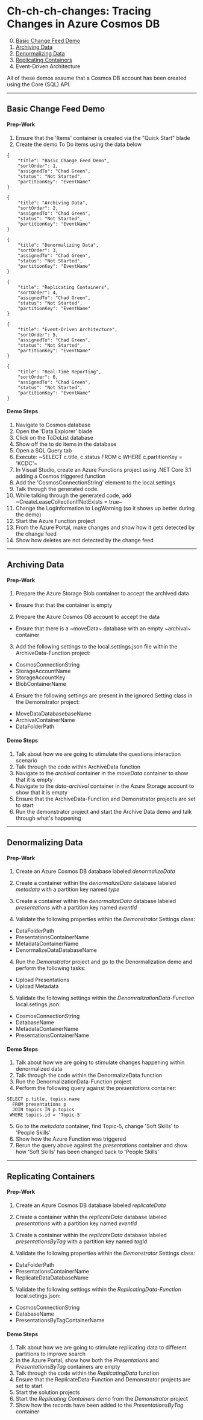 # Ch-ch-ch-changes: Tracing Changes in Azure Cosmos DB

0. [Basic Change Feed Demo](#basic-change-feed-demo)
1. [Archiving Data](#archiving-data)
2. [Denormalizing Data](#denormalizing-data)
3. [Replicating Containers](#replicating-containers)
4. Event-Driven Architecture

All of these demos assume that a Cosmos DB account has been created using the Core (SQL) API.

---

## Basic Change Feed Demo

#### Prep-Work

1. Ensure that the 'Items' container is created via the "Quick Start" blade
2. Create the demo To Do items using the data below

~~~
{
    "title": "Basic Change Feed Demo",
    "sortOrder": 1,
    "assignedTo": "Chad Green",
    "status": "Not Started",
    "partitionKey": "EventName"
}

{
    "title": "Archiving Data",
    "sortOrder": 2,
    "assignedTo": "Chad Green",
    "status": "Not Started",
    "partitionKey": "EventName"
}

{
    "title": "Denormalizing Data",
    "sortOrder": 3,
    "assignedTo": "Chad Green",
    "status": "Not Started",
    "partitionKey": "EventName"
}

{
    "title": "Replicating Containers",
    "sortOrder": 4,
    "assignedTo": "Chad Green",
    "status": "Not Started",
    "partitionKey": "EventName"
}

{
    "title": "Event-Driven Architecture",
    "sortOrder": 5,
    "assignedTo": "Chad Green",
    "status": "Not Started",
    "partitionKey": "EventName"
}

{
    "title": "Real-Time Reporting",
    "sortOrder": 6,
    "assignedTo": "Chad Green",
    "status": "Not Started",
    "partitionKey": "EventName"
}

~~~

#### Demo Steps

1. Navigate to Cosmos database
2. Open the 'Data Explorer' blade
3. Click on the ToDoList database
4. Show off the to do items in the database
5. Open a SQL Query tab
6. Execute: ~SELECT c.title, c.status  FROM c WHERE c.partitionKey = 'KCDC'~
7. In Visual Studio, create an Azure Functions project using .NET Core 3.1 adding a Cosmos triggered function
8. Add the 'CosmosConnectionString' element to the local.settings
9. Talk through the generated code.
10. While talking through the generated code, add ~CreateLeaseCollectionIfNotExists = true~
11. Change the LogInformation to LogWarning (so it shows up better during the demo)
11. Start the Azure Function project
12. From the Azure Portal, make changes and show how it gets detected by the change feed
13. Show how deletes are not detected by the change feed

---

## Archiving Data

#### Prep-Work

1. Prepare the Azure Storage Blob container to accept the archived data
* Ensure that that the container is empty

2. Prepare the Azure Cosmos DB account to accept the data
* Ensure that there is a ~moveData~ database with an empty ~archival~ container

3. Add the following settings to the local.settings.json file within the ArchiveData-Function project:
* CosmosConnectionString
* StorageAccountName
* StorageAccountKey
* BlobContainerName

4. Ensure the following settings are present in the ignored Setting class in the Demonstrator project:
* MoveDataDatabasebaseName
* ArchivalContainerName
* DataFolderPath

#### Demo Steps

1. Talk about how we are going to stimulate the questions interaction scenario
2. Talk through the code within ArchiveData function
3. Navigate to the *archival* container in the *moveData* container to show that it is empty
4. Navigate to the *data-archival* container in the Azure Storage account to show that it is empty
5. Ensure that the ArchiveData-Function and Demonstrator projects are set to start
6. Run the demonstrator project and start the Archive Data demo and talk through what's happening

---

## Denormalizing Data

#### Prep-Work

1. Create an Azure Cosmos DB database labeled *denormalizeData*

2. Create a container within the *denormalizeData* database labeled *metadata* with a partition key named *type*

3. Create a container within the *denormalizeData* database labeled *presentations* with a partition key named *eventId*

4. Validate the following properties within the *Demonstrator* Settings class:
* DataFolderPath
* PresentationsContainerName
* MetadataContainerName
* DenormalizeDataDatabaseName

4. Run the *Demonstrator* project and go to the Denormalization demo and perform the following tasks:
* Upload Presentations
* Upload Metadata

5. Validate the following settings within the *DenomralizationData-Function* local.setings.json:
* CosmosConnectionString
* DatabaseName
* MetadataContainerName
* PresentationsContainerName

#### Demo Steps
1. Talk about how we are going to stimulate changes happening within denormalized data
2. Talk through the code within the DenormalizeData function
3. Run the DenormalizationData-Function project
4. Perform the following query against the *presentations* container:

~~~
SELECT p.title, topics.name
  FROM presentations p
  JOIN topics IN p.topics
 WHERE topics.id = 'Topic-5'
~~~

5. Go to the *metadata* container, find Topic-5, change 'Soft Skills' to 'People Skills'
6. Show how the Azure Function was triggered
7. Rerun the query above against the *presentations* container and show how 'Soft Skills' has been changed back to 'People Skills'

---

## Replicating Containers

#### Prep-Work

1. Create an Azure Cosmos DB database labeled *replicateData*

2. Create a container within the *replicateData* database labeled *presentations* with a partition key named *eventId*

3. Create a container within the *replicateData* database labeled *presentationsByTag* with a partition key named *tagId*

4. Validate the following properties within the *Demonstrator* Settings class:
* DataFolderPath
* PresentationsContainerName
* ReplicateDataDatabaseName

5. Validate the following settings within the *ReplicatingData-Function* local.setings.json:
* CosmosConnectionString
* DatabaseName
* PresentationsByTagContainerName

#### Demo Steps
1. Talk about how we are going to stimulate replicating data to different partitions to improve search
2. In the Azure Portal, show how both the *Presentations* and *PresentationsByTag* containers are empty
3. Talk through the code within the *ReplicatingData* function
4. Ensure that the ReplicateData-Function and Demonstrator projects are set to start
5. Start the solution projects
6. Start the *Replicating Containers* demo from the *Demonstrator* project
7. Show how the records have been added to the *PresentationsByTag* container